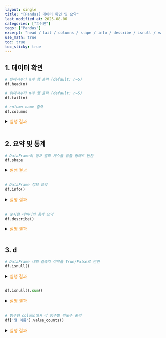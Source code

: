 ```yaml
---
layout: single
title: "[Pandas] 데이터 확인 및 요약"
last_modified_at: 2025-08-06
categories: ["파이썬"]
tags: ["Pandas"]
excerpt: "head / tail / columns / shape / info / describe / isnull / value_counts"
use_math: true
toc: true
toc_sticky: true
---
```


## 1. 데이터 확인

```python
# 앞에서부터 n개 행 출력 (default: n=5)
df.head(n)

# 뒤에서부터 n개 행 출력 (default: n=5)
df.tail(n)
```

```python
# column name 출력
df.columns
```

<details>
<summary><font color='#F28500'>실행 결과</font></summary>
<div markdown="1">

```
Index(['date', 'city', 'avg_temp_c', 'rainfall_mm', 'humidity', 'weather_category'],
      dtype='object')
```

</div>
</details>
<br>

## 2. 요약 및 통계

```python
# DataFrame의 행과 열의 개수를 튜플 형태로 반환
df.shape
```

<details>
<summary><font color='#F28500'>실행 결과</font></summary>
<div markdown="1">

```
(27, 6)
```

</div>
</details>
<br>

```python
# DataFrame 정보 요약
df.info()
```

<details>
<summary><font color='#F28500'>실행 결과</font></summary>
<div markdown="1">

```
<class 'pandas.core.frame.DataFrame'>
RangeIndex: 27 entries, 0 to 26
Data columns (total 6 columns):
 #   Column            Non-Null Count  Dtype  
---  ------            --------------  -----  
 0   date              27 non-null     object 
 1   city              26 non-null     object 
 2   avg_temp_c        25 non-null     float64
 3   rainfall_mm       26 non-null     float64
 4   humidity          26 non-null     float64
 5   weather_category  26 non-null     object 
dtypes: float64(3), object(3)
memory usage: 1.4+ KB
```

- `RangeIndex`    : Index의 개수와 범위
- `Non-Null Count`: 각 column에서 결측치가 아닌 값의 개수
- `Dtype`         : 각 column의 데이터 타입

</div>
</details>
<br>

```python
# 숫자형 데이터의 통계 요약
df.describe()
```

<details>
<summary><font color='#F28500'>실행 결과</font></summary>
<div markdown="1">

```
       avg_temp_c  rainfall_mm   humidity
count   25.000000    26.000000  26.000000
mean    27.728000     6.780769  78.307692
std      1.071805     7.692231   6.442169
min     25.800000     0.000000  68.000000
25%     26.900000     0.575000  73.250000
50%     27.800000     3.800000  77.500000
75%     28.500000    11.625000  82.750000
max     29.500000    25.400000  90.000000
```

</div>
</details>
<br>

## 3. d

```python
# DataFrame 내의 결측치 여부를 True/False로 반환
df.isnull()
```

<details>
<summary><font color='#F28500'>실행 결과</font></summary>
<div markdown="1">

```
     date   city  avg_temp_c  rainfall_mm  humidity  weather_category
0   False  False       False        False     False             False
1   False  False       False        False     False             False
2   False  False       False        False     False             False
3   False  False       False        False     False             False
4   False  False       False        False     False             False
5   False  False       False        False     False             False
6   False  False       False        False     False             False
7   False  False       False        False     False             False
8   False  False       False        False     False             False
9   False  False       False        False     False             False
10  False  False       False        False     False             False
11  False  False       False        False     False             False
12  False  False       False        False     False             False
13  False  False       False        False     False             False
14  False  False       False        False     False             False
15  False  False       False        False     False             False
16  False  False       False        False     False             False
17  False  False       False        False     False             False
18  False  False       False        False     False             False
19  False  False       False        False     False             False
20  False  False       False        False     False             False
21  False  False        True        False     False             False
22  False  False       False         True     False             False
23  False  False       False        False      True             False
24  False  False       False        False     False              True
25  False   True       False        False     False             False
26  False  False        True        False     False             False
```

</div>
</details>
<br>

```python
df.isnull().sum()
```

<details>
<summary><font color='#F28500'>실행 결과</font></summary>
<div markdown="1">

```
date                0
city                1
avg_temp_c          2
rainfall_mm         1
humidity            1
weather_category    1
dtype: int64
```

</div>
</details>
<br>

```python
# 범주형 column에서 각 범주별 빈도수 출력
df['열 이름'].value_counts()
```

<details>
<summary><font color='#F28500'>실행 결과</font></summary>
<div markdown="1">

```
city
Seoul    10
Busan     9
Jeju      7
Name: count, dtype: int64
```

</div>
</details>
<br>